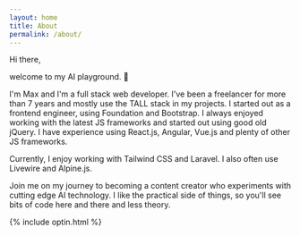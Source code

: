 ```yaml
---
layout: home
title: About
permalink: /about/
---
```


Hi there,

welcome to my AI playground. 👋

I'm Max and I'm a full stack web developer.
I've been a freelancer for more than 7 years and mostly use the TALL stack in my projects. I started out as a frontend engineer, using Foundation and Bootstrap. I always enjoyed working with the latest JS frameworks and started out using good old jQuery. I have experience using React.js, Angular, Vue.js and plenty of other JS frameworks.

Currently, I enjoy working with Tailwind CSS and Laravel. I also often use Livewire and Alpine.js.

Join me on my journey to becoming a content creator who experiments with cutting edge AI technology. I like the practical side of things, so you'll see bits of code here and there and less theory.

{% include optin.html %}